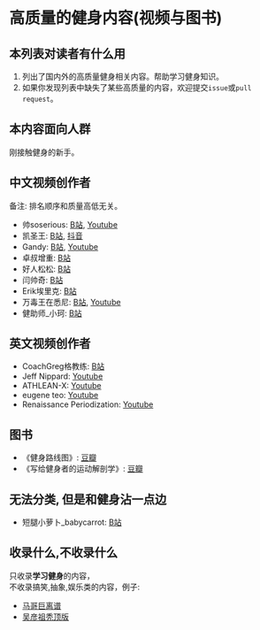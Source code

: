 # 高质量的健身内容(视频与图书)

## 本列表对读者有什么用
1. 列出了国内外的高质量健身相关内容。帮助学习健身知识。  
2. 如果你发现列表中缺失了某些高质量的内容，欢迎提交`issue`或`pull request`。 

## 本内容面向人群
刚接触健身的新手。

## 中文视频创作者
备注: 排名顺序和质量高低无关。

- 帅soserious: [B站](https://space.bilibili.com/66391032/video), [Youtube](https://www.youtube.com/@shuaisoserious/videos)
- 凯圣王: [B站](https://space.bilibili.com/2100737396/video), [抖音](https://www.douyin.com/user/MS4wLjABAAAAjnKGbRiPmA8tqEn8WAWSqr89M7HQhpxsJdXdgM6bebf2c9pxX4GRBWG9I6GmppEA)
- Gandy: [B站](https://space.bilibili.com/378067652/video), [Youtube](https://www.youtube.com/@gandy2748/videos)
- 卓叔增重: [B站](https://space.bilibili.com/22423090/video)
- 好人松松: [B站](https://space.bilibili.com/2078781964/video)
- 闫帅奇: [B站](https://space.bilibili.com/434378423/video)
- Erik埃里克: [B站](https://space.bilibili.com/23640791/video)
- 万毒王在悉尼: [B站](https://space.bilibili.com/594893550/video), [Youtube](https://www.youtube.com/@wanduwang/videos)
- 健助师_小珂: [B站](https://space.bilibili.com/330325021/video)

## 英文视频创作者
- CoachGreg格教练: [B站](https://space.bilibili.com/1070980577/video)
- Jeff Nippard: [Youtube](https://www.youtube.com/@JeffNippard)
- ATHLEAN-X: [Youtube](https://www.youtube.com/@athleanx)
- eugene teo: [Youtube](https://www.youtube.com/@coacheugeneteo/videos)
- Renaissance Periodization: [Youtube](https://www.youtube.com/@RenaissancePeriodization)

## 图书
- 《健身路线图》: [豆瓣](https://book.douban.com/subject/36193374/)
- 《写给健身者的运动解剖学》: [豆瓣](https://book.douban.com/subject/36383532/)

## 无法分类, 但是和健身沾一点边
- 短腿小萝卜_babycarrot: [B站](https://space.bilibili.com/349219867/video)

## 收录什么,不收录什么
只收录**学习健身**的内容，   
不收录搞笑,抽象,娱乐类的内容，例子:
- [马哥巨离谱](https://space.bilibili.com/298054634/video)
- [吴彦祖秃顶版](https://space.bilibili.com/411379495/video)

